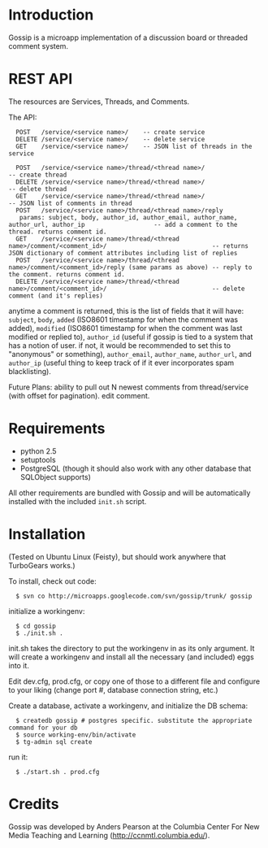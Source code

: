 # Introduction #

Gossip is a microapp implementation of a discussion board or threaded comment system.

# REST API #

The resources are Services, Threads, and Comments.

The API:

```
  POST   /service/<service name>/    -- create service
  DELETE /service/<service name>/    -- delete service
  GET    /service/<service name>/    -- JSON list of threads in the service
    
  POST   /service/<service name>/thread/<thread name>/                                                  -- create thread
  DELETE /service/<service name>/thread/<thread name>/                                                  -- delete thread
  GET    /service/<service name>/thread/<thread name>/                                                  -- JSON list of comments in thread
  POST   /service/<service name>/thread/<thread name>/reply  
   params: subject, body, author_id, author_email, author_name, author_url, author_ip                   -- add a comment to the thread. returns comment id.
  GET    /service/<service name>/thread/<thread name>/comment/<comment_id>/                             -- returns JSON dictionary of comment attributes including list of replies
  POST   /service/<service name>/thread/<thread name>/comment/<comment_id>/reply (same params as above) -- reply to the comment. returns comment id.
  DELETE /service/<service name>/thread/<thread name>/comment/<comment_id>/                             -- delete comment (and it's replies)
```

anytime a comment is returned, this is the list of fields that it will have: `subject`, `body`, `added` (ISO8601 timestamp for when the comment was added), `modified` (ISO8601 timestamp for when the comment was last modified or replied to), `author_id` (useful if gossip is tied to a system that has a notion of user. if not, it would be recommended to set this to "anonymous" or something), `author_email`, `author_name`, `author_url`, and `author_ip` (useful thing to keep track of if it ever incorporates spam blacklisting).

Future Plans: ability to pull out N newest comments from thread/service (with offset for pagination). edit comment.

# Requirements #

  * python 2.5
  * setuptools
  * PostgreSQL (though it should also work with any other database that SQLObject supports)

All other requirements are bundled with Gossip and will be automatically installed with the included `init.sh` script.

# Installation #

(Tested on Ubuntu Linux (Feisty), but should work anywhere that TurboGears
works.)

To install, check out code:

```
  $ svn co http://microapps.googlecode.com/svn/gossip/trunk/ gossip
```

initialize a workingenv:

```
  $ cd gossip
  $ ./init.sh .
```

init.sh takes the directory to put the workingenv in as its only
argument. It will create a workingenv and install all the necessary
(and included) eggs into it.

Edit dev.cfg, prod.cfg, or copy one of those to a different
file and configure to your liking (change port #, database connection string, etc.)

Create a database, activate a workingenv, and initialize the DB schema:

```
  $ createdb gossip # postgres specific. substitute the appropriate command for your db
  $ source working-env/bin/activate
  $ tg-admin sql create
```

run it:

```
  $ ./start.sh . prod.cfg
```

# Credits #

Gossip was developed by Anders Pearson at the Columbia Center For New
Media Teaching and Learning (http://ccnmtl.columbia.edu/).

